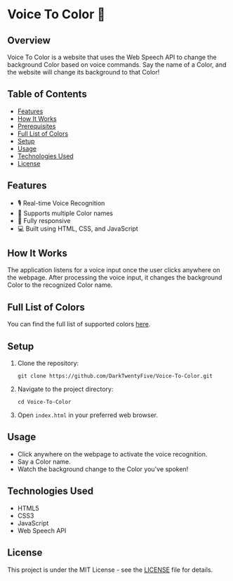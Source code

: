 # Voice To Color 🎨

## Overview

Voice To Color is a website that uses the Web Speech API to change the background Color based on voice commands. Say the name of a Color, and the website will change its background to that Color!

## Table of Contents

- [Features](#features)
- [How It Works](#how-it-works)
- [Prerequisites](#prerequisites)
- [Full List of Colors](#full-list-of-colors)
- [Setup](#setup)
- [Usage](#usage)
- [Technologies Used](#technologies-used)
- [License](#license)


## Features

- 🎙️ Real-time Voice Recognition
- 🌈 Supports multiple Color names
- 📱 Fully responsive
- 💻 Built using HTML, CSS, and JavaScript

## How It Works

The application listens for a voice input once the user clicks anywhere on the webpage. After processing the voice input, it changes the background Color to the recognized Color name.

## Full List of Colors

You can find the full list of supported colors [here](COLORS.md).

## Setup

1. Clone the repository:

    ```
    git clone https://github.com/DarkTwentyFive/Voice-To-Color.git
    ```

2. Navigate to the project directory:

    ```
    cd Voice-To-Color
    ```

3. Open `index.html` in your preferred web browser.

## Usage

- Click anywhere on the webpage to activate the voice recognition.
- Say a Color name.
- Watch the background change to the Color you've spoken!

## Technologies Used

- HTML5
- CSS3
- JavaScript
- Web Speech API

## License

This project is under the MIT License - see the [LICENSE](LICENSE) file for details.
